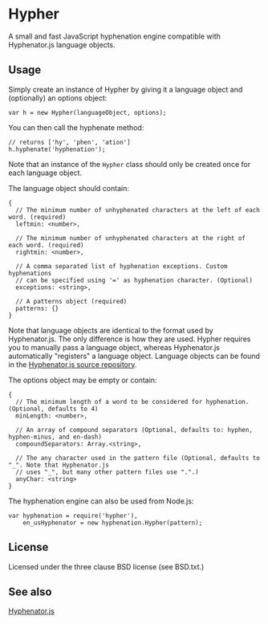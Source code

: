# Hypher

A small and fast JavaScript hyphenation engine compatible with Hyphenator.js language objects.

## Usage
Simply create an instance of Hypher by giving it a language object and (optionally) an options object:

    var h = new Hypher(languageObject, options);

You can then call the hyphenate method:

    // returns ['hy', 'phen', 'ation']
    h.hyphenate('hyphenation');

Note that an instance of the `Hypher` class should only be created once for each language object.

The language object should contain:

    {
      // The minimum number of unhyphenated characters at the left of each word. (required)
      leftmin: <number>, 

      // The minimum number of unhyphenated characters at the right of each word. (required)
      rightmin: <number>,

      // A comma separated list of hyphenation exceptions. Custom hyphenations
      // can be specified using '=' as hyphenation character. (Optional)
      exceptions: <string>,

      // A patterns object (required)
      patterns: {}
    }

Note that language objects are identical to the format used by Hyphenator.js. The only difference is how they are used. Hypher requires you  to manually pass a language object, whereas Hyphenator.js automatically "registers" a language object. Language objects can be found in the [Hyphenator.js source repository](http://code.google.com/p/hyphenator/source/browse/trunk#trunk%2Fpatterns).

The options object may be empty or contain:

    {
      // The minimum length of a word to be considered for hyphenation. (Optional, defaults to 4)
      minLength: <number>,

      // An array of compound separators (Optional, defaults to: hyphen, hyphen-minus, and en-dash)
      compoundSeparators: Array.<string>,

      // The any character used in the pattern file (Optional, defaults to "_". Note that Hyphenator.js
      // uses "_", but many other pattern files use ".".)
      anyChar: <string>
    }

The hyphenation engine can also be used from Node.js:

    var hyphenation = require('hypher'),
        en_usHyphenator = new hyphenation.Hypher(pattern);

## License
Licensed under the three clause BSD license (see BSD.txt.)

## See also
[Hyphenator.js](http://code.google.com/p/hyphenator/)
